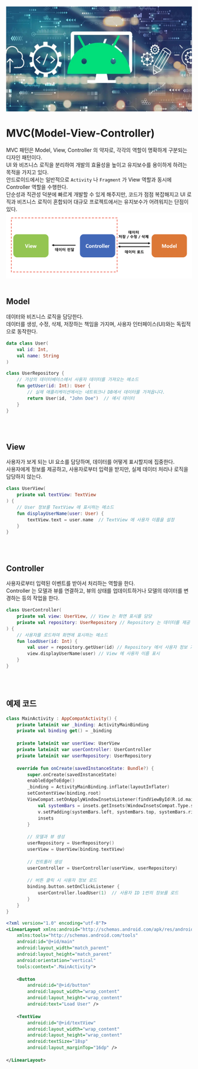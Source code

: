 ![architecture](./architecture.png)
# MVC(Model-View-Controller)
MVC 패턴은 Model, View, Controller 의 약자로, 각각의 역할이 명확하게 구분되는 디자인 패턴이다.<br/>
UI 와 비즈니스 로직을 분리하여 개발의 효율성을 높이고 유지보수를 용이하게 하려는 목적을 가지고 있다.<br/>
안드로이드에서는 일반적으로 `Activity` 나 `Fragment` 가 View 역할과 동시에 Controller 역할을 수행한다.<br/>
단순성과 직관성 덕분에 빠르게 개발할 수 있게 해주지만, 코드가 점점 복잡해지고 UI 로직과 비즈니스 로직이 혼합되어 대규모 프로젝트에서는 유지보수가 어려워지는 단점이 있다.<br/>
![mvc](./mvc.png)
<br/>
<br/>

## Model
데이터와 비즈니스 로직을 담당한다.<br/>
데이터를 생성, 수정, 삭제, 저장하는 책임을 가지며, 사용자 인터페이스(UI)와는 독립적으로 동작한다.<br/>

```kotlin
data class User(
    val id: Int,
    val name: String
)
```
```kotlin
class UserRepository {
    // 가상의 데이터베이스에서 사용자 데이터를 가져오는 메소드
    fun getUser(id: Int): User {
        // 실제 애플리케이션에서는 네트워크나 DB에서 데이터를 가져옵니다.
        return User(id, "John Doe")  // 예시 데이터
    }
}
```
<br/>
<br/>

## View
사용자가 보게 되는 UI 요소를 담당하며, 데이터를 어떻게 표시할지에 집중한다.<br/>
사용자에게 정보를 제공하고, 사용자로부터 입력을 받지만, 실제 데이터 처리나 로직을 담당하지 않는다.<br/>

```kotlin
class UserView(
    private val textView: TextView
) {
    // User 정보를 TextView 에 표시하는 메소드
    fun displayUserName(user: User) {
        textView.text = user.name  // TextView 에 사용자 이름을 설정
    }
}
```
<br/>
<br/>

## Controller
사용자로부터 입력된 이벤트를 받아서 처리하는 역할을 한다.<br/>
Controller 는 모델과 뷰를 연결하고, 뷰의 상태를 업데이트하거나 모델의 데이터를 변경하는 등의 작업을 한다.<br/>

```kotlin
class UserController(
    private val view: UserView, // View 는 화면 표시를 담당
    private val repository: UserRepository // Repository 는 데이터를 제공
) {
    // 사용자를 로드하여 화면에 표시하는 메소드
    fun loadUser(id: Int) {
        val user = repository.getUser(id) // Repository 에서 사용자 정보 가져오기
        view.displayUserName(user) // View 에 사용자 이름 표시
    }
}
```
<br/>
<br/>

## 예제 코드
```kotlin
class MainActivity : AppCompatActivity() {
    private lateinit var _binding: ActivityMainBinding
    private val binding get() = _binding

    private lateinit var userView: UserView
    private lateinit var userController: UserController
    private lateinit var userRepository: UserRepository

    override fun onCreate(savedInstanceState: Bundle?) {
        super.onCreate(savedInstanceState)
        enableEdgeToEdge()
        _binding = ActivityMainBinding.inflate(layoutInflater)
        setContentView(binding.root)
        ViewCompat.setOnApplyWindowInsetsListener(findViewById(R.id.main)) { v, insets ->
            val systemBars = insets.getInsets(WindowInsetsCompat.Type.systemBars())
            v.setPadding(systemBars.left, systemBars.top, systemBars.right, systemBars.bottom)
            insets
        }

        // 모델과 뷰 생성
        userRepository = UserRepository()
        userView = UserView(binding.textView)

        // 컨트롤러 생성
        userController = UserController(userView, userRepository)

        // 버튼 클릭 시 사용자 정보 로드
        binding.button.setOnClickListener {
            userController.loadUser(1)  // 사용자 ID 1번의 정보를 로드
        }
    }
}
```
```xml
<?xml version="1.0" encoding="utf-8"?>
<LinearLayout xmlns:android="http://schemas.android.com/apk/res/android"
    xmlns:tools="http://schemas.android.com/tools"
    android:id="@+id/main"
    android:layout_width="match_parent"
    android:layout_height="match_parent"
    android:orientation="vertical"
    tools:context=".MainActivity">

    <Button
        android:id="@+id/button"
        android:layout_width="wrap_content"
        android:layout_height="wrap_content"
        android:text="Load User" />

    <TextView
        android:id="@+id/textView"
        android:layout_width="wrap_content"
        android:layout_height="wrap_content"
        android:textSize="18sp"
        android:layout_marginTop="16dp" />

</LinearLayout>
```
